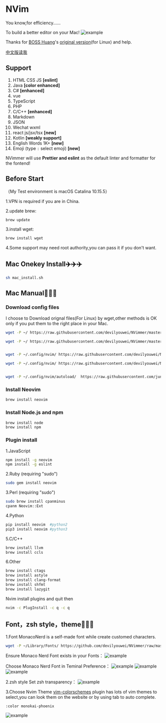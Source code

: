 # NVim
You know,for efficiency......

To build a better editor on your Mac!
 ![example](img/img0.png)

Thanks for [BOSS Huang](https://github.com/devilyouwei)'s [original version](https://github.com/devilyouwei/NVimmer)(for Linux) and help.

[中文版读我](README.md)

## Support

1. HTML CSS JS **[eslint]**
2. Java **[color enhanced]**
3. C# **[enhanced]**
4. vue
5. TypeScript
6. PHP
7. C/C++ **[enhanced]**
8. Markdown
9. JSON
10. Wechat wxml
11. react js/jsx/tsx **[new]**
12. Kotlin **[weakly support]**
13. English Words 1K+ **[new]**
14. Emoji (type `:` select emoji) **[new]**

NVimmer will use **Prettier and eslint** as the default linter and formatter for the fontend!

## Before Start
 （My Test environment is macOS Catalina 10.15.5）
 
 1.VPN is required if you are in China.
 
 2.update brew:
 ```bash
brew update
```
3.install wget:
```bash
brew install wget
```
4.Some support may need root authority,you can pass it if you don't want.

 
 
 ## Mac Onekey Install✈️✈️✈️
 
 ```bash
sh mac_install.sh
 ```

## Mac Manual🔨🔨🔨

### Download config files
I choose to Download orignal files(For Linux) by wget,other methods is OK only if you put them to the right place in your Mac.
```bash
wget -P ~/ https://raw.githubusercontent.com/devilyouwei/NVimmer/master/.prettierrc.json

wget -P ~/ https://raw.githubusercontent.com/devilyouwei/NVimmer/master/.eslintrc.json


wget -P ~/.config/nvim/ https://raw.githubusercontent.com/devilyouwei/NVimmer/master/nvim/coc-settings.json

wget -P ~/.config/nvim/ https://raw.githubusercontent.com/devilyouwei/NVimmer/master/nvim/init.vim


wget -P ~/.config/nvim/autoload/  https://raw.githubusercontent.com/junegunn/vim-plug/master/plug.vim
```

### Install Neovim
```bash
brew install neovim
```

### Install Node.js and npm
```bash
brew install node
brew install npm
```
### Plugin install
1.JavaScript
```bash
npm install -g neovim
npm install -g eslint
```
2.Ruby
(requiring "sudo") 
```bash
sudo gem install neovim
```
3.Perl
(requiring "sudo") 
```bash
sudo brew install cpanminus
cpanm Neovim::Ext
```
4.Python
```bash
pip install neovim  #python2
pip3 install neovim #python3
```
5.C/C++
```bash
brew install llvm
brew install ccls
```

6.Other
```bash
brew install ctags
brew install astyle
brew install clang-format
brew install shfmt
brew install lazygit
```
Nvim install plugins and quit then
```bash
nvim -c PlugInstall -c q -c q
```

## Font，zsh style，theme💃💃💃
1.Font
MonacoNerd is a self-made font while create customed characters.
```bash
wget -P ~/Library/Fonts/ https://github.com/devilyouwei/NVimmer/raw/master/fonts/linux/MonacoNerd.ttf
```
Ensure Monaco Nerd Font exists in your Fonts：
![example](img/img4.png)
 
Choose Monaco Nerd Font in Teminal Preference：
![example](img/img1.png)
![example](img/img2.png)
![example](img/img3.png)

2.zsh style
Set zsh transparency：
![example](img/img5.png)

3.Choose Nvim Theme
[vim-colorschemes](https://github.com/flazz/vim-colorschemes) plugin has lots of vim themes to select,you can look them on the website or by using tab to auto complete.
```
:color monokai-phoenix
```
![example](img/img6.png)

